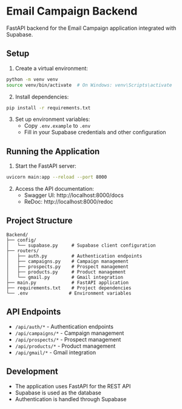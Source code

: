 # Email Campaign Backend

FastAPI backend for the Email Campaign application integrated with Supabase.

## Setup

1. Create a virtual environment:
```bash
python -m venv venv
source venv/bin/activate  # On Windows: venv\Scripts\activate
```

2. Install dependencies:
```bash
pip install -r requirements.txt
```

3. Set up environment variables:
   - Copy `.env.example` to `.env`
   - Fill in your Supabase credentials and other configuration

## Running the Application

1. Start the FastAPI server:
```bash
uvicorn main:app --reload --port 8000
```

2. Access the API documentation:
   - Swagger UI: http://localhost:8000/docs
   - ReDoc: http://localhost:8000/redoc

## Project Structure

```
Backend/
├── config/
│   └── supabase.py     # Supabase client configuration
├── routers/
│   ├── auth.py         # Authentication endpoints
│   ├── campaigns.py    # Campaign management
│   ├── prospects.py    # Prospect management
│   ├── products.py     # Product management
│   └── gmail.py        # Gmail integration
├── main.py             # FastAPI application
├── requirements.txt    # Project dependencies
└── .env               # Environment variables
```

## API Endpoints

- `/api/auth/*` - Authentication endpoints
- `/api/campaigns/*` - Campaign management
- `/api/prospects/*` - Prospect management
- `/api/products/*` - Product management
- `/api/gmail/*` - Gmail integration

## Development

- The application uses FastAPI for the REST API
- Supabase is used as the database
- Authentication is handled through Supabase 